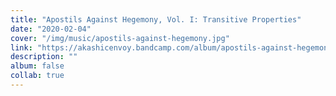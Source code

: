 ```yaml
---
title: "Apostils Against Hegemony, Vol. I: Transitive Properties"
date: "2020-02-04"
cover: "/img/music/apostils-against-hegemony.jpg"
link: "https://akashicenvoy.bandcamp.com/album/apostils-against-hegemony-vol-i-transitive-properties"
description: ""
album: false
collab: true
---
```

